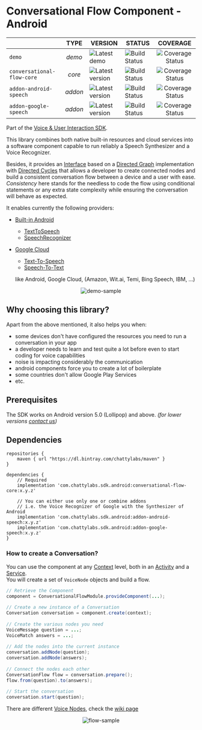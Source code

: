 # Conversational Flow Component - Android

|                   	     | TYPE  	| VERSION 	            | STATUS 	          | COVERAGE                |
|--------------------------- |:-------:	|---------------------- |-------------------- |:-----------------------:|
| `demo`                     | _demo_  	| ![Latest demo][v0]    | ![Build Status][s0] | ![Coverage Status][c0]  |
| `conversational-flow-core` | _core_  	| ![Latest version][v1] | ![Build Status][s1] | ![Coverage Status][c1]  |
| `addon-android-speech`     | _addon_ 	| ![Latest version][v2] | ![Build Status][s2] | ![Coverage Status][c2] |
| `addon-google-speech`      | _addon_	| ![Latest version][v3] | ![Build Status][s3] | ![Coverage Status][c3] |


Part of the [Voice & User Interaction SDK]().

This library combines both native built-in resources and cloud services into 
a software component capable to run reliably a Speech Synthesizer and a Voice Recognizer.

Besides, it provides an [Interface](#how-to-create-a-conversation) based on a 
[Directed Graph](https://en.wikipedia.org/wiki/Directed_graph) 
implementation with [Directed Cycles](https://en.wikipedia.org/wiki/Cycle_(graph_theory)) 
that allows a developer to create connected nodes and build a consistent conversation flow between 
a device and a user with ease. 
<br/>_Consistency_ here stands for the needless to code the flow using conditional statements or 
any extra state complexity while ensuring the conversation will behave as expected.

It enables currently the following providers:

- [Built-in Android](https://developers.google.com/voice-actions/interaction/voice-interactions)
    - [TextToSpeech](https://developer.android.com/reference/android/speech/tts/TextToSpeech)
    - [SpeechRecognizer](https://developer.android.com/reference/android/speech/SpeechRecognizer)
- [Google Cloud](https://cloud.google.com/)
    - [Text-To-Speech](https://cloud.google.com/text-to-speech/)
    - [Speech-To-Text](https://cloud.google.com/speech-to-text/)
    
    like Android, Google Cloud, 
    (Amazon, Wit.ai, Temi, Bing Speech, IBM, ...)

<p align="center"><img src="art/demo-sample.jpg" alt="demo-sample"/></p>

## Why choosing this library?

Apart from the above mentioned, it also helps you when:
- some devices don't have configured the resources you need to run a conversation in your app
- a developer needs to learn and test quite a lot before even to start coding for voice capabilities
- noise is impacting considerably the communication
- android components force you to create a lot of boilerplate
- some countries don't allow Google Play Services
- etc.

    
## Prerequisites
The SDK works on Android version 5.0 (Lollipop) and above. _(for lower versions [contact us](mailto:hello@chattylabs.com))_

## Dependencies

    repositories {
        maven { url "https://dl.bintray.com/chattylabs/maven" }
    }
     
    dependencies {
        // Required
        implementation 'com.chattylabs.sdk.android:conversational-flow-core:x.y.z'
         
        // You can either use only one or combine addons
        // i.e. the Voice Recognizer of Google with the Synthesizer of Android
        implementation 'com.chattylabs.sdk.android:addon-android-speech:x.y.z'
        implementation 'com.chattylabs.sdk.android:addon-google-speech:x.y.z'
    }

### How to create a Conversation?

You can use the component at any [Context]() level, both in an [Activity]() and a [Service](). 
<br/>You will create a set of `VoiceNode` objects and build a flow.

```java
// Retrieve the Component
component = ConversationalFlowModule.provideComponent(...);
 
// Create a new instance of a Conversation
Conversation conversation = component.create(context);
 
// Create the various nodes you need
VoiceMessage question = ...;
VoiceMatch answers = ...;
 
// Add the nodes into the current instance
conversation.addNode(question);
conversation.addNode(answers);
 
// Connect the nodes each other
ConversationFlow flow = conversation.prepare();
flow.from(question).to(answers);
 
// Start the conversation
conversation.start(question);
```

There are different [Voice Nodes](), check the [wiki page]()

<p align="center"><img src="art/flow-sample.jpg" alt="flow-sample"/></p>

&nbsp;

[v0]: https://img.shields.io/badge/demo-v0.6.3-blue.svg
[v1]: https://api.bintray.com/packages/chattylabs/maven/conversational-flow-core/images/download.svg?label=Latest%20version
[v2]: https://api.bintray.com/packages/chattylabs/maven/addon-android-speech/images/download.svg?label=Latest%20version
[v3]: https://api.bintray.com/packages/chattylabs/maven/addon-google-speech/images/download.svg?label=Latest%20version

[s0]: https://app.bitrise.io/app/140e33e4fa4ab888/status.svg?token=QxUVT4wZRj6JGkZb4zSVAA&branch=master
[s1]: https://app.bitrise.io/app/0967af538a0efcc5/status.svg?token=95j60AolkTmhbMvDK5zhFw&branch=master
[s2]: https://app.bitrise.io/app/b555517d495ac587/status.svg?token=Fa2M4c_F5YHkhPddufLCNA&branch=master
[s3]: https://app.bitrise.io/app/6a8c16b3b5c964a8/status.svg?token=Q6_u9joriJEzfzcWaLuVjg&branch=master

[c0]: https://coveralls.io/repos/chattylabs/unknown/badge.svg?branch=master&service=github
[c1]: https://coveralls.io/repos/chattylabs/conversational-flow-core/badge.svg?branch=master&service=github
[c2]: https://coveralls.io/repos/chattylabs/addon-android-speech/badge.svg?branch=master&service=github
[c3]: https://coveralls.io/repos/chattylabs/addon-google-speech/badge.svg?branch=master&service=github